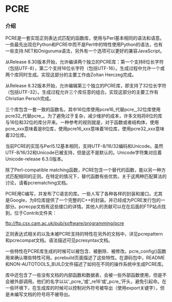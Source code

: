 PCRE
=========

### 介绍

PCRE是一套实现正则表达式匹配的函数库，使用与Perl基本相同的语法和语意。一些最先出现在Python和PCRE中而不是Perl中的特性使用Python的语法，也有一些支持.NET和Oniguruma语法，另外有一个选项可以更好的兼容JavaScript。

从Release 8.30版本开始，允许编译两个独立的PCRE库：第一个支持8位长字符（包括UTF-8），第二个支持16位长字符（包括UTF-16）。生成过程中允许一个或两个库同时生成。实现这部分的主要工作由Zoltan Herczeg完成。

从Release 8.32版本开始，允许编辑第三个独立的PCRE库，即支持了32位长字符（包括UTF-32）。生成过程允许三个库任意的组合。实现这部分的主要工作有Christian Persch完成。

三个库包含一套一致的函数名，其中16位库使用pcre16\_代替pcre\_,32位库使用pcre32\_代替pcre\_。为了避免过于复杂，减少维护的成本，许多文档将8位的库与16位和32位的库分开来。一种参考的规则就是，对于函数或者结构体，使用pcre\_xxx意味着是8位库，使用pcre16\_xxx意味着16位库，使用pcre32\_xxx意味着32位库。

当前PCRE的实现与Perl5.12基本相同，支持UTF-8/16/32编码和Unicode。虽然UTF-8/16/32和Unicode已被支持，但是这不是默认的。Unicode字符集对应着Unicode-release 6.3.0版本。

除了Perl-compatible matching函数，PCRE包含一个替代的函数，能以另一种方式匹配相同的正则。在特定的情况下，替代函数有些优势。关于这两种匹配算法的讨论，请看pcrematching文档。

PCRE用C编写，并发布了C语言的库。一些人写了各种各样的封装和接口。尤其是Google，为8位库提供了一个完整的C++的封装。并已经成为PCRE发行包的一部分。pcrecpp文档有这些接口的详情。其他人的贡献可以在在后面的FTP站点找到，位于Contrib文件夹：

ftp://ftp.csx.cam.ac.uk/pub/software/programming/pcre

正则表达式相关的以及未被PCRE支持的特性在另外的文档中，详见pcrepattern和pcrecompat文档。语法描述可见pcresyntax文档。

一些特性在PCRE库生成的时候可以被包含、被删除、被修改。pcre_config()函数用来确认哪些特性可用。pcrebuild页面描述了这些特性。在源码包中，README和NON-AUTOTOOLS\_BUILD文件描述了如何在不同的操作系统中生成PCRE库。

库中还包含了一些没有文档的内部函数和数据表，会被一些外部函数使用，但是不会被外部调用。他们的名字以以‘\_pcre\_’或‘\_re16‘或’\_pcre\_‘开头，避免引起命。在一些环境下，在生成库的时候可以控制对外符号被导出（使用export关键字），但是未编写文档的符号将不被导出。

